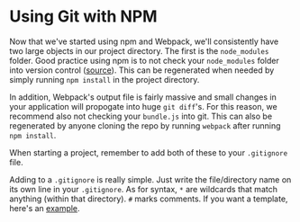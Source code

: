 # Using Git with NPM

Now that we've started using npm and Webpack, we'll consistently have two large
objects in our project directory. The first is the `node_modules` folder. Good
practice using npm is to not check your `node_modules` folder into version
control ([source][source-link]). This can be regenerated when needed by simply
running `npm install` in the project directory.

In addition, Webpack's output file is fairly massive and small changes in your
application will propogate into huge `git diff`'s. For this reason, we recommend
also not checking your `bundle.js` into git. This can also be regenerated by
anyone cloning the repo by running `webpack` after running `npm install`.

When starting a project, remember to add both of these to your `.gitignore` file.

Adding to a `.gitignore` is really simple. Just write the file/directory name on its 
own line in your `.gitignore`. As for syntax, `*` are wildcards that match anything 
(within that directory). `#` marks comments. If you want a template, here's an 
[example][gitignore-example].


[source-link]: https://docs.npmjs.com/misc/faq#should-i-check-my-node-modules-folder-into-git
[gitignore-example]: https://github.com/github/gitignore/blob/master/Node.gitignore
